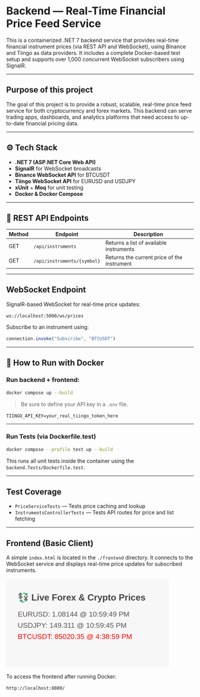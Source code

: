 
# Backend — Real-Time Financial Price Feed Service

This is a containerized .NET 7 backend service that provides real-time financial instrument prices
(via REST API and WebSocket), using Binance and Tiingo as data providers. It includes a complete 
Docker-based test setup and supports over 1,000 concurrent WebSocket subscribers using SignalR.

---

## Purpose of this project

The goal of this project is to provide a robust, scalable, real-time price feed service for both 
cryptocurrency and forex markets. This backend can serve trading apps, dashboards, and analytics 
platforms that need access to up-to-date financial pricing data.

---

## ⚙️ Tech Stack

- **.NET 7 (ASP.NET Core Web API)**
- **SignalR** for WebSocket broadcasts
- **Binance WebSocket API** for BTCUSDT
- **Tiingo WebSocket API** for EURUSD and USDJPY
- **xUnit** + **Moq** for unit testing
- **Docker & Docker Compose**

---

## 🔌 REST API Endpoints

| Method | Endpoint                              | Description                                 |
|--------|----------------------------------------|---------------------------------------------|
| GET    | `/api/instruments`                    | Returns a list of available instruments     |
| GET    | `/api/instruments/{symbol}`           | Returns the current price of the instrument |

---

## WebSocket Endpoint

SignalR-based WebSocket for real-time price updates:

```
ws://localhost:5000/ws/prices
```

Subscribe to an instrument using:
```js
connection.invoke("Subscribe", "BTCUSDT")
```

---

## 🐳 How to Run with Docker

### Run backend + frontend:

```bash
docker compose up --build
```

> Be sure to define your API key in a `.env` file.

```
TIINGO_API_KEY=your_real_tiingo_token_here
```

---

### Run Tests (via Dockerfile.test)

```bash
docker compose --profile test up --build
```

This runs all unit tests inside the container using the `backend.Tests/Dockerfile.test`.

---

## Test Coverage

- `PriceServiceTests` — Tests price caching and lookup
- `InstrumentsControllerTests` — Tests API routes for price and list fetching

---

## Frontend (Basic Client)

A simple `index.html` is located in the `./frontend` directory. It connects to the WebSocket service 
and displays real-time price updates for subscribed instruments.

![Frontend Screenshot](frontend-preview.png)

To access the frontend after running Docker:

```
http://localhost:8080/
```